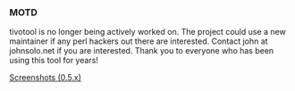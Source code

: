 ### MOTD ###

tivotool is no longer being actively worked on. The project could use a new maintainer if any perl hackers out there are interested. Contact john at johnsolo.net if you are interested. Thank you to everyone who has been using this tool for years!

<a href='http://tivotool.en.softonic.com/mac/images'>Screenshots (0.5.x)</a><br />












